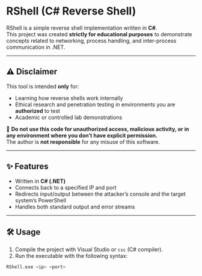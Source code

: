 # RShell (C# Reverse Shell)

RShell is a simple reverse shell implementation written in **C#**.  
This project was created **strictly for educational purposes** to demonstrate concepts related to networking, process handling, and inter-process communication in .NET.  

---

## ⚠️ Disclaimer
This tool is intended **only** for:  
- Learning how reverse shells work internally  
- Ethical research and penetration testing in environments you are **authorized** to test  
- Academic or controlled lab demonstrations  

🚫 **Do not use this code for unauthorized access, malicious activity, or in any environment where you don’t have explicit permission.**  
The author is **not responsible** for any misuse of this software.  

---

## ✨ Features
- Written in **C# (.NET)**  
- Connects back to a specified IP and port  
- Redirects input/output between the attacker’s console and the target system’s PowerShell  
- Handles both standard output and error streams  

---

## 🛠️ Usage
1. Compile the project with Visual Studio or `csc` (C# compiler).  
2. Run the executable with the following syntax:  

```bash
RShell.exe <ip> <port>
